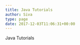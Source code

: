 ```yaml
---
title: Java Tutorials
author: Siva
type: page
date: 2017-12-03T11:06:31+00:00
---
```


Java Tutorials
